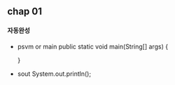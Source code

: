 ## chap 01
#### 자동완성
- psvm or main
 public static void main(String[] args) {
        
     }

- sout
 System.out.println();


